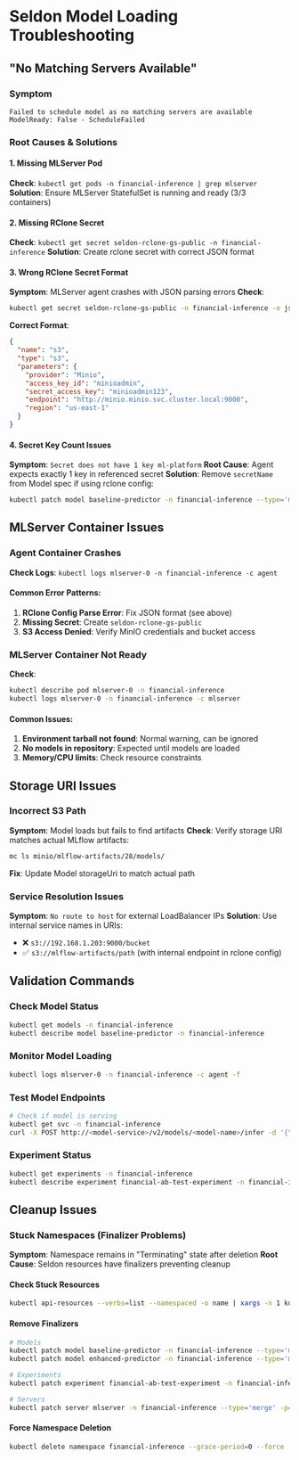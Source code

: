 # Seldon Model Loading Troubleshooting

## "No Matching Servers Available"

### Symptom
```
Failed to schedule model as no matching servers are available
ModelReady: False - ScheduleFailed
```

### Root Causes & Solutions

#### 1. Missing MLServer Pod
**Check**: `kubectl get pods -n financial-inference | grep mlserver`
**Solution**: Ensure MLServer StatefulSet is running and ready (3/3 containers)

#### 2. Missing RClone Secret
**Check**: `kubectl get secret seldon-rclone-gs-public -n financial-inference`
**Solution**: Create rclone secret with correct JSON format

#### 3. Wrong RClone Secret Format
**Symptom**: MLServer agent crashes with JSON parsing errors
**Check**: 
```bash
kubectl get secret seldon-rclone-gs-public -n financial-inference -o jsonpath='{.data.rclone\.conf}' | base64 -d
```
**Correct Format**:
```json
{
  "name": "s3",
  "type": "s3", 
  "parameters": {
    "provider": "Minio",
    "access_key_id": "minioadmin",
    "secret_access_key": "minioadmin123",
    "endpoint": "http://minio.minio.svc.cluster.local:9000",
    "region": "us-east-1"
  }
}
```

#### 4. Secret Key Count Issues
**Symptom**: `Secret does not have 1 key ml-platform`
**Root Cause**: Agent expects exactly 1 key in referenced secret
**Solution**: Remove `secretName` from Model spec if using rclone config:
```bash
kubectl patch model baseline-predictor -n financial-inference --type='merge' -p='{"spec":{"secretName":null}}'
```

## MLServer Container Issues

### Agent Container Crashes
**Check Logs**: `kubectl logs mlserver-0 -n financial-inference -c agent`

#### Common Error Patterns:
1. **RClone Config Parse Error**: Fix JSON format (see above)
2. **Missing Secret**: Create `seldon-rclone-gs-public` 
3. **S3 Access Denied**: Verify MinIO credentials and bucket access

### MLServer Container Not Ready
**Check**: 
```bash
kubectl describe pod mlserver-0 -n financial-inference
kubectl logs mlserver-0 -n financial-inference -c mlserver
```

#### Common Issues:
1. **Environment tarball not found**: Normal warning, can be ignored
2. **No models in repository**: Expected until models are loaded
3. **Memory/CPU limits**: Check resource constraints

## Storage URI Issues

### Incorrect S3 Path
**Symptom**: Model loads but fails to find artifacts
**Check**: Verify storage URI matches actual MLflow artifacts:
```bash
mc ls minio/mlflow-artifacts/28/models/
```
**Fix**: Update Model storageUri to match actual path

### Service Resolution Issues  
**Symptom**: `No route to host` for external LoadBalancer IPs
**Solution**: Use internal service names in URIs:
- ❌ `s3://192.168.1.203:9000/bucket`
- ✅ `s3://mlflow-artifacts/path` (with internal endpoint in rclone config)

## Validation Commands

### Check Model Status
```bash
kubectl get models -n financial-inference
kubectl describe model baseline-predictor -n financial-inference
```

### Monitor Model Loading
```bash
kubectl logs mlserver-0 -n financial-inference -c agent -f
```

### Test Model Endpoints
```bash
# Check if model is serving
kubectl get svc -n financial-inference
curl -X POST http://<model-service>/v2/models/<model-name>/infer -d '{"inputs":[...]}'
```

### Experiment Status
```bash
kubectl get experiments -n financial-inference
kubectl describe experiment financial-ab-test-experiment -n financial-inference
```

## Cleanup Issues

### Stuck Namespaces (Finalizer Problems)
**Symptom**: Namespace remains in "Terminating" state after deletion
**Root Cause**: Seldon resources have finalizers preventing cleanup

#### Check Stuck Resources
```bash
kubectl api-resources --verbs=list --namespaced -o name | xargs -n 1 kubectl get --show-kind --ignore-not-found -n financial-inference
```

#### Remove Finalizers
```bash
# Models
kubectl patch model baseline-predictor -n financial-inference --type='merge' -p='{"metadata":{"finalizers":null}}'
kubectl patch model enhanced-predictor -n financial-inference --type='merge' -p='{"metadata":{"finalizers":null}}'

# Experiments  
kubectl patch experiment financial-ab-test-experiment -n financial-inference --type='merge' -p='{"metadata":{"finalizers":null}}'

# Servers
kubectl patch server mlserver -n financial-inference --type='merge' -p='{"metadata":{"finalizers":null}}'
```

#### Force Namespace Deletion
```bash
kubectl delete namespace financial-inference --grace-period=0 --force
```